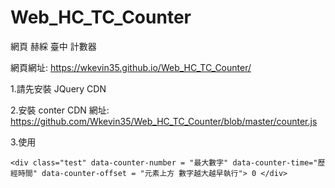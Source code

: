 # Web_HC_TC_Counter
網頁 赫綵 臺中 計數器

網頁網址: https://wkevin35.github.io/Web_HC_TC_Counter/

1.請先安裝 JQuery CDN

2.安裝 conter CDN
  網址: https://github.com/Wkevin35/Web_HC_TC_Counter/blob/master/counter.js

3.使用
```
<div class="test" data-counter-number = "最大數字" data-counter-time="歷經時間" data-counter-offset = "元素上方 數字越大越早執行"> 0 </div>
```